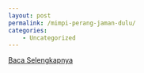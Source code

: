 ```yaml
---
layout: post
permalink: /mimpi-perang-jaman-dulu/
categories:
    - Uncategorized
---
```


[Baca Selengkapnya](/01)